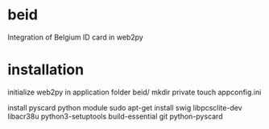 # beid
Integration of Belgium ID card in web2py

# installation

initialize web2py in application folder beid/
  mkdir private
  touch appconfig.ini

install pyscard python module
  sudo apt-get install swig libpcsclite-dev libacr38u python3-setuptools build-essential git python-pyscard
